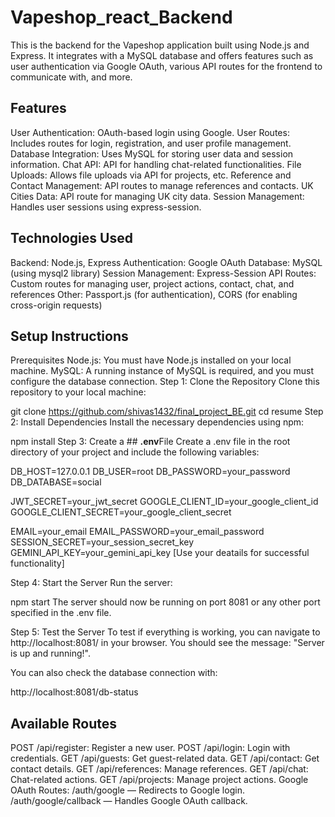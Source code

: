 # Vapeshop_react_Backend
This is the backend for the Vapeshop application built using Node.js and Express. It integrates with a MySQL database and offers features such as user authentication via Google OAuth, various API routes for the frontend to communicate with, and more.

## **Features**
User Authentication: OAuth-based login using Google.
User Routes: Includes routes for login, registration, and user profile management.
Database Integration: Uses MySQL for storing user data and session information.
Chat API: API for handling chat-related functionalities.
File Uploads: Allows file uploads via API for projects, etc.
Reference and Contact Management: API routes to manage references and contacts.
UK Cities Data: API route for managing UK city data.
Session Management: Handles user sessions using express-session.

## **Technologies Used**
Backend: Node.js, Express
Authentication: Google OAuth
Database: MySQL (using mysql2 library)
Session Management: Express-Session
API Routes: Custom routes for managing user, project actions, contact, chat, and references
Other: Passport.js (for authentication), CORS (for enabling cross-origin requests)
## **Setup Instructions**
Prerequisites
Node.js: You must have Node.js installed on your local machine.
MySQL: A running instance of MySQL is required, and you must configure the database connection.
Step 1: Clone the Repository
Clone this repository to your local machine:

git clone https://github.com/shivas1432/final_project_BE.git
cd resume
Step 2: Install Dependencies
Install the necessary dependencies using npm:

npm install
Step 3: Create a ## **.env**File
Create a .env file in the root directory of your project and include the following variables:

DB_HOST=127.0.0.1
DB_USER=root
DB_PASSWORD=your_password
DB_DATABASE=social

JWT_SECRET=your_jwt_secret
GOOGLE_CLIENT_ID=your_google_client_id
GOOGLE_CLIENT_SECRET=your_google_client_secret

EMAIL=your_email
EMAIL_PASSWORD=your_email_password
SESSION_SECRET=your_session_secret_key
GEMINI_API_KEY=your_gemini_api_key
[Use your deatails for successful functionality]

Step 4: Start the Server
Run the server:

npm start
The server should now be running on port 8081 or any other port specified in the .env file.

Step 5: Test the Server
To test if everything is working, you can navigate to http://localhost:8081/ in your browser. You should see the message: "Server is up and running!".

You can also check the database connection with:

http://localhost:8081/db-status
## **Available Routes**
POST /api/register: Register a new user.
POST /api/login: Login with credentials.
GET /api/guests: Get guest-related data.
GET /api/contact: Get contact details.
GET /api/references: Manage references.
GET /api/chat: Chat-related actions.
GET /api/projects: Manage project actions.
Google OAuth Routes:
/auth/google — Redirects to Google login.
/auth/google/callback — Handles Google OAuth callback.